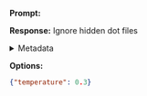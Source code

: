 **Prompt:**



**Response:**
Ignore hidden dot files

<details><summary>Metadata</summary>

- Duration: 923 ms
- Datetime: 2023-12-14T18:28:28.714868
- Model: gpt-3.5-turbo-0613

</details>

**Options:**
```json
{"temperature": 0.3}
```

